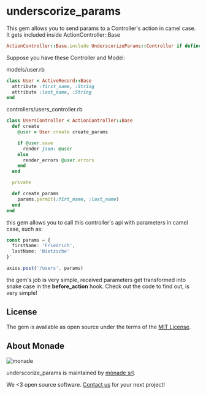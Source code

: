 # underscorize_params

This gem allows you to send params to a Controller's action in camel case.
It gets included inside ActionController::Base

```ruby
ActionController::Base.include UnderscorizeParams::Controller if defined?(ActionController::Base)
```

Suppose you have these Controller and Model:

models/user.rb
```ruby
class User < ActiveRecord::Base
  attribute :first_name, :String
  attribute :last_name, :String
end
```

controllers/users_controller.rb
```ruby
class UsersController < ActionController::Base
  def create
    @user = User.create create_params

    if @user.save
      render json: @user
    else
      render_errors @user.errors
    end
  end

  private

  def create_params
    params.permit(:firt_name, :last_name)
  end
end
```

this gem allows you to call this controller's api with parameters in camel case, such as:

```typescript
const params = {
  firstName: 'Friedrich',
  lastName: 'Nietzsche'
}'

axios.post('/users', params)
```

the gem's job is very simple, received parameters get transformed into snake case in the **before_action** hook.
Check out the code to find out, is very simple!

## License

The gem is available as open source under the terms of the [MIT License](https://opensource.org/licenses/MIT).

About Monade
----------------

![monade](https://monade.io/wp-content/uploads/2021/06/monadelogo.png)

underscorize_params is maintained by [mònade srl](https://monade.io/en/home-en/).

We <3 open source software. [Contact us](https://monade.io/en/contact-us/) for your next project!

